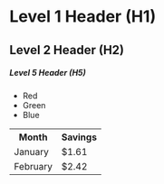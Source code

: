 ﻿# Level 1 Header (H1)
## Level 2 Header (H2)
##### Level 5 Header (H5)

* Red
* Green
* Blue


<table>
	<tr>
		<th>Month</th>
		<th>Savings</th>
	</tr>
	<tr>
		<td>January</td>
		<td>$1.61</td>
	</tr>
	<tr>
		<td>February</td>
		<td>$2.42</td>
	</tr>
</table>